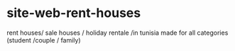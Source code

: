 # site-web-rent-houses
rent houses/ sale houses / holiday rentale /in tunisia made for all categories (student /couple / family)

